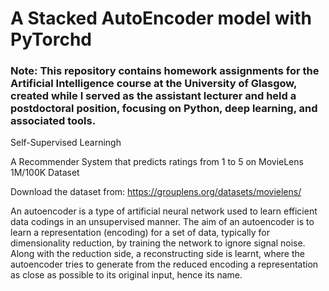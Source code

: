 # A Stacked AutoEncoder model with PyTorchd

### Note: This repository contains homework assignments for the Artificial Intelligence course at the University of Glasgow, created while I served as the assistant lecturer and held a postdoctoral position, focusing on Python, deep learning, and associated tools.


Self-Supervised Learningh



A Recommender System that predicts ratings from 1 to 5 on MovieLens 1M/100K Dataset

Download the dataset from: https://grouplens.org/datasets/movielens/

An autoencoder is a type of artificial neural network used to learn efficient data codings in an unsupervised manner. The aim of an autoencoder is to learn a representation (encoding) for a set of data, typically for dimensionality reduction, by training the network to ignore signal noise. Along with the reduction side, a reconstructing side is learnt, where the autoencoder tries to generate from the reduced encoding a representation as close as possible to its original input, hence its name.
